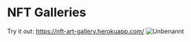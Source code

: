 # NFT Galleries

Try it out: https://nft-art-gallery.herokuapp.com/
![Unbenannt](https://user-images.githubusercontent.com/34238591/143271884-a1125866-760e-4939-a5cc-7253efcbaa45.PNG)
